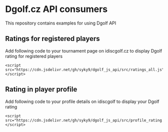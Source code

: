 # Dgolf.cz API consumers

This repository contains examples for using Dgolf API


## Ratings for registered players

Add following code to your tournament page on idiscgolf.cz to display Dgolf rating for registered players

```
<script src="https://cdn.jsdelivr.net/gh/syky9/dgolf_js_api/src/ratings_all.js">
</script>
```

## Rating in player profile

Add following code to your profile details on idiscgolf to display your Dgolf rating

```
<script src="https://cdn.jsdelivr.net/gh/syky9/dgolf_js_api/src/profile_rating.js">
</script>
```

